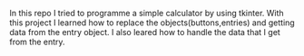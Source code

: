 In this repo I tried to programme a simple calculator by using tkinter. With this project I learned how to replace the objects(buttons,entries) and getting data from the entry object. I also leared how to handle the data 
that I get from the entry. 
